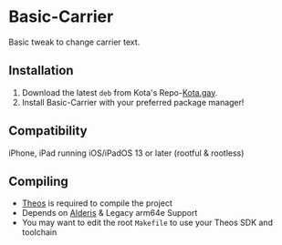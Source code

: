 # Basic-Carrier
 Basic tweak to change carrier text. 

## Installation
1. Download the latest `deb` from Kota's Repo-[Kota.gay](https://Kota.gay/).
2. Install Basic-Carrier with your preferred package manager!

## Compatibility
iPhone, iPad running iOS/iPadOS 13 or later
(rootful & rootless)

## Compiling
  - [Theos](https://theos.dev/) is required to compile the project
  - Depends on [Alderis](https://github.com/hbang/Alderis) & Legacy arm64e Support
  - You may want to edit the root `Makefile` to use your Theos SDK and toolchain
